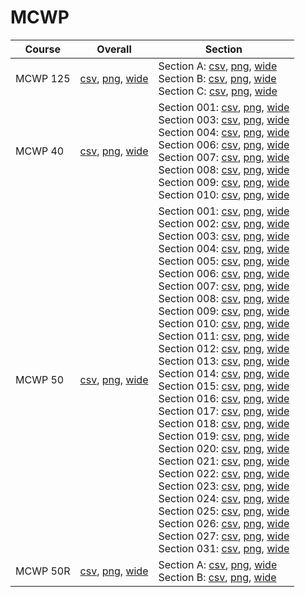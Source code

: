 # MCWP

| Course | Overall | Section |
| ------ | ------- | ------- |
| MCWP 125 | [csv](https://github.com/UCSD-Historical-Enrollment-Data/2025Spring/blob/main/overall/MCWP%20125.csv), [png](https://raw.githubusercontent.com/UCSD-Historical-Enrollment-Data/2025Spring/main/plot_overall/MCWP%20125.png), [wide](https://raw.githubusercontent.com/UCSD-Historical-Enrollment-Data/2025Spring/main/plot_overall_wide/MCWP%20125.png) | Section A: [csv](https://github.com/UCSD-Historical-Enrollment-Data/2025Spring/blob/main/section/MCWP%20125_A.csv), [png](https://raw.githubusercontent.com/UCSD-Historical-Enrollment-Data/2025Spring/main/plot_section/MCWP%20125_A.png), [wide](https://raw.githubusercontent.com/UCSD-Historical-Enrollment-Data/2025Spring/main/plot_section_wide/MCWP%20125_A.png)<br>Section B: [csv](https://github.com/UCSD-Historical-Enrollment-Data/2025Spring/blob/main/section/MCWP%20125_B.csv), [png](https://raw.githubusercontent.com/UCSD-Historical-Enrollment-Data/2025Spring/main/plot_section/MCWP%20125_B.png), [wide](https://raw.githubusercontent.com/UCSD-Historical-Enrollment-Data/2025Spring/main/plot_section_wide/MCWP%20125_B.png)<br>Section C: [csv](https://github.com/UCSD-Historical-Enrollment-Data/2025Spring/blob/main/section/MCWP%20125_C.csv), [png](https://raw.githubusercontent.com/UCSD-Historical-Enrollment-Data/2025Spring/main/plot_section/MCWP%20125_C.png), [wide](https://raw.githubusercontent.com/UCSD-Historical-Enrollment-Data/2025Spring/main/plot_section_wide/MCWP%20125_C.png) |
| MCWP 40 | [csv](https://github.com/UCSD-Historical-Enrollment-Data/2025Spring/blob/main/overall/MCWP%2040.csv), [png](https://raw.githubusercontent.com/UCSD-Historical-Enrollment-Data/2025Spring/main/plot_overall/MCWP%2040.png), [wide](https://raw.githubusercontent.com/UCSD-Historical-Enrollment-Data/2025Spring/main/plot_overall_wide/MCWP%2040.png) | Section 001: [csv](https://github.com/UCSD-Historical-Enrollment-Data/2025Spring/blob/main/section/MCWP%2040_001.csv), [png](https://raw.githubusercontent.com/UCSD-Historical-Enrollment-Data/2025Spring/main/plot_section/MCWP%2040_001.png), [wide](https://raw.githubusercontent.com/UCSD-Historical-Enrollment-Data/2025Spring/main/plot_section_wide/MCWP%2040_001.png)<br>Section 003: [csv](https://github.com/UCSD-Historical-Enrollment-Data/2025Spring/blob/main/section/MCWP%2040_003.csv), [png](https://raw.githubusercontent.com/UCSD-Historical-Enrollment-Data/2025Spring/main/plot_section/MCWP%2040_003.png), [wide](https://raw.githubusercontent.com/UCSD-Historical-Enrollment-Data/2025Spring/main/plot_section_wide/MCWP%2040_003.png)<br>Section 004: [csv](https://github.com/UCSD-Historical-Enrollment-Data/2025Spring/blob/main/section/MCWP%2040_004.csv), [png](https://raw.githubusercontent.com/UCSD-Historical-Enrollment-Data/2025Spring/main/plot_section/MCWP%2040_004.png), [wide](https://raw.githubusercontent.com/UCSD-Historical-Enrollment-Data/2025Spring/main/plot_section_wide/MCWP%2040_004.png)<br>Section 006: [csv](https://github.com/UCSD-Historical-Enrollment-Data/2025Spring/blob/main/section/MCWP%2040_006.csv), [png](https://raw.githubusercontent.com/UCSD-Historical-Enrollment-Data/2025Spring/main/plot_section/MCWP%2040_006.png), [wide](https://raw.githubusercontent.com/UCSD-Historical-Enrollment-Data/2025Spring/main/plot_section_wide/MCWP%2040_006.png)<br>Section 007: [csv](https://github.com/UCSD-Historical-Enrollment-Data/2025Spring/blob/main/section/MCWP%2040_007.csv), [png](https://raw.githubusercontent.com/UCSD-Historical-Enrollment-Data/2025Spring/main/plot_section/MCWP%2040_007.png), [wide](https://raw.githubusercontent.com/UCSD-Historical-Enrollment-Data/2025Spring/main/plot_section_wide/MCWP%2040_007.png)<br>Section 008: [csv](https://github.com/UCSD-Historical-Enrollment-Data/2025Spring/blob/main/section/MCWP%2040_008.csv), [png](https://raw.githubusercontent.com/UCSD-Historical-Enrollment-Data/2025Spring/main/plot_section/MCWP%2040_008.png), [wide](https://raw.githubusercontent.com/UCSD-Historical-Enrollment-Data/2025Spring/main/plot_section_wide/MCWP%2040_008.png)<br>Section 009: [csv](https://github.com/UCSD-Historical-Enrollment-Data/2025Spring/blob/main/section/MCWP%2040_009.csv), [png](https://raw.githubusercontent.com/UCSD-Historical-Enrollment-Data/2025Spring/main/plot_section/MCWP%2040_009.png), [wide](https://raw.githubusercontent.com/UCSD-Historical-Enrollment-Data/2025Spring/main/plot_section_wide/MCWP%2040_009.png)<br>Section 010: [csv](https://github.com/UCSD-Historical-Enrollment-Data/2025Spring/blob/main/section/MCWP%2040_010.csv), [png](https://raw.githubusercontent.com/UCSD-Historical-Enrollment-Data/2025Spring/main/plot_section/MCWP%2040_010.png), [wide](https://raw.githubusercontent.com/UCSD-Historical-Enrollment-Data/2025Spring/main/plot_section_wide/MCWP%2040_010.png) |
| MCWP 50 | [csv](https://github.com/UCSD-Historical-Enrollment-Data/2025Spring/blob/main/overall/MCWP%2050.csv), [png](https://raw.githubusercontent.com/UCSD-Historical-Enrollment-Data/2025Spring/main/plot_overall/MCWP%2050.png), [wide](https://raw.githubusercontent.com/UCSD-Historical-Enrollment-Data/2025Spring/main/plot_overall_wide/MCWP%2050.png) | Section 001: [csv](https://github.com/UCSD-Historical-Enrollment-Data/2025Spring/blob/main/section/MCWP%2050_001.csv), [png](https://raw.githubusercontent.com/UCSD-Historical-Enrollment-Data/2025Spring/main/plot_section/MCWP%2050_001.png), [wide](https://raw.githubusercontent.com/UCSD-Historical-Enrollment-Data/2025Spring/main/plot_section_wide/MCWP%2050_001.png)<br>Section 002: [csv](https://github.com/UCSD-Historical-Enrollment-Data/2025Spring/blob/main/section/MCWP%2050_002.csv), [png](https://raw.githubusercontent.com/UCSD-Historical-Enrollment-Data/2025Spring/main/plot_section/MCWP%2050_002.png), [wide](https://raw.githubusercontent.com/UCSD-Historical-Enrollment-Data/2025Spring/main/plot_section_wide/MCWP%2050_002.png)<br>Section 003: [csv](https://github.com/UCSD-Historical-Enrollment-Data/2025Spring/blob/main/section/MCWP%2050_003.csv), [png](https://raw.githubusercontent.com/UCSD-Historical-Enrollment-Data/2025Spring/main/plot_section/MCWP%2050_003.png), [wide](https://raw.githubusercontent.com/UCSD-Historical-Enrollment-Data/2025Spring/main/plot_section_wide/MCWP%2050_003.png)<br>Section 004: [csv](https://github.com/UCSD-Historical-Enrollment-Data/2025Spring/blob/main/section/MCWP%2050_004.csv), [png](https://raw.githubusercontent.com/UCSD-Historical-Enrollment-Data/2025Spring/main/plot_section/MCWP%2050_004.png), [wide](https://raw.githubusercontent.com/UCSD-Historical-Enrollment-Data/2025Spring/main/plot_section_wide/MCWP%2050_004.png)<br>Section 005: [csv](https://github.com/UCSD-Historical-Enrollment-Data/2025Spring/blob/main/section/MCWP%2050_005.csv), [png](https://raw.githubusercontent.com/UCSD-Historical-Enrollment-Data/2025Spring/main/plot_section/MCWP%2050_005.png), [wide](https://raw.githubusercontent.com/UCSD-Historical-Enrollment-Data/2025Spring/main/plot_section_wide/MCWP%2050_005.png)<br>Section 006: [csv](https://github.com/UCSD-Historical-Enrollment-Data/2025Spring/blob/main/section/MCWP%2050_006.csv), [png](https://raw.githubusercontent.com/UCSD-Historical-Enrollment-Data/2025Spring/main/plot_section/MCWP%2050_006.png), [wide](https://raw.githubusercontent.com/UCSD-Historical-Enrollment-Data/2025Spring/main/plot_section_wide/MCWP%2050_006.png)<br>Section 007: [csv](https://github.com/UCSD-Historical-Enrollment-Data/2025Spring/blob/main/section/MCWP%2050_007.csv), [png](https://raw.githubusercontent.com/UCSD-Historical-Enrollment-Data/2025Spring/main/plot_section/MCWP%2050_007.png), [wide](https://raw.githubusercontent.com/UCSD-Historical-Enrollment-Data/2025Spring/main/plot_section_wide/MCWP%2050_007.png)<br>Section 008: [csv](https://github.com/UCSD-Historical-Enrollment-Data/2025Spring/blob/main/section/MCWP%2050_008.csv), [png](https://raw.githubusercontent.com/UCSD-Historical-Enrollment-Data/2025Spring/main/plot_section/MCWP%2050_008.png), [wide](https://raw.githubusercontent.com/UCSD-Historical-Enrollment-Data/2025Spring/main/plot_section_wide/MCWP%2050_008.png)<br>Section 009: [csv](https://github.com/UCSD-Historical-Enrollment-Data/2025Spring/blob/main/section/MCWP%2050_009.csv), [png](https://raw.githubusercontent.com/UCSD-Historical-Enrollment-Data/2025Spring/main/plot_section/MCWP%2050_009.png), [wide](https://raw.githubusercontent.com/UCSD-Historical-Enrollment-Data/2025Spring/main/plot_section_wide/MCWP%2050_009.png)<br>Section 010: [csv](https://github.com/UCSD-Historical-Enrollment-Data/2025Spring/blob/main/section/MCWP%2050_010.csv), [png](https://raw.githubusercontent.com/UCSD-Historical-Enrollment-Data/2025Spring/main/plot_section/MCWP%2050_010.png), [wide](https://raw.githubusercontent.com/UCSD-Historical-Enrollment-Data/2025Spring/main/plot_section_wide/MCWP%2050_010.png)<br>Section 011: [csv](https://github.com/UCSD-Historical-Enrollment-Data/2025Spring/blob/main/section/MCWP%2050_011.csv), [png](https://raw.githubusercontent.com/UCSD-Historical-Enrollment-Data/2025Spring/main/plot_section/MCWP%2050_011.png), [wide](https://raw.githubusercontent.com/UCSD-Historical-Enrollment-Data/2025Spring/main/plot_section_wide/MCWP%2050_011.png)<br>Section 012: [csv](https://github.com/UCSD-Historical-Enrollment-Data/2025Spring/blob/main/section/MCWP%2050_012.csv), [png](https://raw.githubusercontent.com/UCSD-Historical-Enrollment-Data/2025Spring/main/plot_section/MCWP%2050_012.png), [wide](https://raw.githubusercontent.com/UCSD-Historical-Enrollment-Data/2025Spring/main/plot_section_wide/MCWP%2050_012.png)<br>Section 013: [csv](https://github.com/UCSD-Historical-Enrollment-Data/2025Spring/blob/main/section/MCWP%2050_013.csv), [png](https://raw.githubusercontent.com/UCSD-Historical-Enrollment-Data/2025Spring/main/plot_section/MCWP%2050_013.png), [wide](https://raw.githubusercontent.com/UCSD-Historical-Enrollment-Data/2025Spring/main/plot_section_wide/MCWP%2050_013.png)<br>Section 014: [csv](https://github.com/UCSD-Historical-Enrollment-Data/2025Spring/blob/main/section/MCWP%2050_014.csv), [png](https://raw.githubusercontent.com/UCSD-Historical-Enrollment-Data/2025Spring/main/plot_section/MCWP%2050_014.png), [wide](https://raw.githubusercontent.com/UCSD-Historical-Enrollment-Data/2025Spring/main/plot_section_wide/MCWP%2050_014.png)<br>Section 015: [csv](https://github.com/UCSD-Historical-Enrollment-Data/2025Spring/blob/main/section/MCWP%2050_015.csv), [png](https://raw.githubusercontent.com/UCSD-Historical-Enrollment-Data/2025Spring/main/plot_section/MCWP%2050_015.png), [wide](https://raw.githubusercontent.com/UCSD-Historical-Enrollment-Data/2025Spring/main/plot_section_wide/MCWP%2050_015.png)<br>Section 016: [csv](https://github.com/UCSD-Historical-Enrollment-Data/2025Spring/blob/main/section/MCWP%2050_016.csv), [png](https://raw.githubusercontent.com/UCSD-Historical-Enrollment-Data/2025Spring/main/plot_section/MCWP%2050_016.png), [wide](https://raw.githubusercontent.com/UCSD-Historical-Enrollment-Data/2025Spring/main/plot_section_wide/MCWP%2050_016.png)<br>Section 017: [csv](https://github.com/UCSD-Historical-Enrollment-Data/2025Spring/blob/main/section/MCWP%2050_017.csv), [png](https://raw.githubusercontent.com/UCSD-Historical-Enrollment-Data/2025Spring/main/plot_section/MCWP%2050_017.png), [wide](https://raw.githubusercontent.com/UCSD-Historical-Enrollment-Data/2025Spring/main/plot_section_wide/MCWP%2050_017.png)<br>Section 018: [csv](https://github.com/UCSD-Historical-Enrollment-Data/2025Spring/blob/main/section/MCWP%2050_018.csv), [png](https://raw.githubusercontent.com/UCSD-Historical-Enrollment-Data/2025Spring/main/plot_section/MCWP%2050_018.png), [wide](https://raw.githubusercontent.com/UCSD-Historical-Enrollment-Data/2025Spring/main/plot_section_wide/MCWP%2050_018.png)<br>Section 019: [csv](https://github.com/UCSD-Historical-Enrollment-Data/2025Spring/blob/main/section/MCWP%2050_019.csv), [png](https://raw.githubusercontent.com/UCSD-Historical-Enrollment-Data/2025Spring/main/plot_section/MCWP%2050_019.png), [wide](https://raw.githubusercontent.com/UCSD-Historical-Enrollment-Data/2025Spring/main/plot_section_wide/MCWP%2050_019.png)<br>Section 020: [csv](https://github.com/UCSD-Historical-Enrollment-Data/2025Spring/blob/main/section/MCWP%2050_020.csv), [png](https://raw.githubusercontent.com/UCSD-Historical-Enrollment-Data/2025Spring/main/plot_section/MCWP%2050_020.png), [wide](https://raw.githubusercontent.com/UCSD-Historical-Enrollment-Data/2025Spring/main/plot_section_wide/MCWP%2050_020.png)<br>Section 021: [csv](https://github.com/UCSD-Historical-Enrollment-Data/2025Spring/blob/main/section/MCWP%2050_021.csv), [png](https://raw.githubusercontent.com/UCSD-Historical-Enrollment-Data/2025Spring/main/plot_section/MCWP%2050_021.png), [wide](https://raw.githubusercontent.com/UCSD-Historical-Enrollment-Data/2025Spring/main/plot_section_wide/MCWP%2050_021.png)<br>Section 022: [csv](https://github.com/UCSD-Historical-Enrollment-Data/2025Spring/blob/main/section/MCWP%2050_022.csv), [png](https://raw.githubusercontent.com/UCSD-Historical-Enrollment-Data/2025Spring/main/plot_section/MCWP%2050_022.png), [wide](https://raw.githubusercontent.com/UCSD-Historical-Enrollment-Data/2025Spring/main/plot_section_wide/MCWP%2050_022.png)<br>Section 023: [csv](https://github.com/UCSD-Historical-Enrollment-Data/2025Spring/blob/main/section/MCWP%2050_023.csv), [png](https://raw.githubusercontent.com/UCSD-Historical-Enrollment-Data/2025Spring/main/plot_section/MCWP%2050_023.png), [wide](https://raw.githubusercontent.com/UCSD-Historical-Enrollment-Data/2025Spring/main/plot_section_wide/MCWP%2050_023.png)<br>Section 024: [csv](https://github.com/UCSD-Historical-Enrollment-Data/2025Spring/blob/main/section/MCWP%2050_024.csv), [png](https://raw.githubusercontent.com/UCSD-Historical-Enrollment-Data/2025Spring/main/plot_section/MCWP%2050_024.png), [wide](https://raw.githubusercontent.com/UCSD-Historical-Enrollment-Data/2025Spring/main/plot_section_wide/MCWP%2050_024.png)<br>Section 025: [csv](https://github.com/UCSD-Historical-Enrollment-Data/2025Spring/blob/main/section/MCWP%2050_025.csv), [png](https://raw.githubusercontent.com/UCSD-Historical-Enrollment-Data/2025Spring/main/plot_section/MCWP%2050_025.png), [wide](https://raw.githubusercontent.com/UCSD-Historical-Enrollment-Data/2025Spring/main/plot_section_wide/MCWP%2050_025.png)<br>Section 026: [csv](https://github.com/UCSD-Historical-Enrollment-Data/2025Spring/blob/main/section/MCWP%2050_026.csv), [png](https://raw.githubusercontent.com/UCSD-Historical-Enrollment-Data/2025Spring/main/plot_section/MCWP%2050_026.png), [wide](https://raw.githubusercontent.com/UCSD-Historical-Enrollment-Data/2025Spring/main/plot_section_wide/MCWP%2050_026.png)<br>Section 027: [csv](https://github.com/UCSD-Historical-Enrollment-Data/2025Spring/blob/main/section/MCWP%2050_027.csv), [png](https://raw.githubusercontent.com/UCSD-Historical-Enrollment-Data/2025Spring/main/plot_section/MCWP%2050_027.png), [wide](https://raw.githubusercontent.com/UCSD-Historical-Enrollment-Data/2025Spring/main/plot_section_wide/MCWP%2050_027.png)<br>Section 031: [csv](https://github.com/UCSD-Historical-Enrollment-Data/2025Spring/blob/main/section/MCWP%2050_031.csv), [png](https://raw.githubusercontent.com/UCSD-Historical-Enrollment-Data/2025Spring/main/plot_section/MCWP%2050_031.png), [wide](https://raw.githubusercontent.com/UCSD-Historical-Enrollment-Data/2025Spring/main/plot_section_wide/MCWP%2050_031.png) |
| MCWP 50R | [csv](https://github.com/UCSD-Historical-Enrollment-Data/2025Spring/blob/main/overall/MCWP%2050R.csv), [png](https://raw.githubusercontent.com/UCSD-Historical-Enrollment-Data/2025Spring/main/plot_overall/MCWP%2050R.png), [wide](https://raw.githubusercontent.com/UCSD-Historical-Enrollment-Data/2025Spring/main/plot_overall_wide/MCWP%2050R.png) | Section A: [csv](https://github.com/UCSD-Historical-Enrollment-Data/2025Spring/blob/main/section/MCWP%2050R_A.csv), [png](https://raw.githubusercontent.com/UCSD-Historical-Enrollment-Data/2025Spring/main/plot_section/MCWP%2050R_A.png), [wide](https://raw.githubusercontent.com/UCSD-Historical-Enrollment-Data/2025Spring/main/plot_section_wide/MCWP%2050R_A.png)<br>Section B: [csv](https://github.com/UCSD-Historical-Enrollment-Data/2025Spring/blob/main/section/MCWP%2050R_B.csv), [png](https://raw.githubusercontent.com/UCSD-Historical-Enrollment-Data/2025Spring/main/plot_section/MCWP%2050R_B.png), [wide](https://raw.githubusercontent.com/UCSD-Historical-Enrollment-Data/2025Spring/main/plot_section_wide/MCWP%2050R_B.png) |
